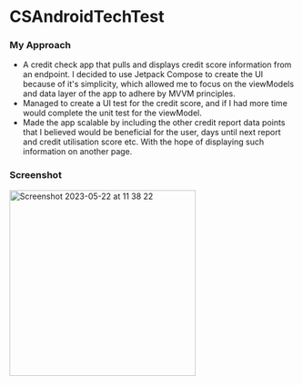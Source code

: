 # CSAndroidTechTest

### My Approach
- A credit check app that pulls and displays credit score information from an endpoint. I decided to use Jetpack Compose to create the UI because of it's simplicity, which allowed me to focus on the viewModels and data layer of the app to adhere by MVVM principles.
- Managed to create a UI test for the credit score, and if I had more time would complete the unit test for the viewModel.
- Made the app scalable by including the other credit report data points that I believed would be beneficial for the user, days until next report and credit utilisation score etc. With the hope of displaying such information on another page.

### Screenshot
<img width="327" alt="Screenshot 2023-05-22 at 11 38 22" src="https://github.com/chukaOkoye/CSAndroidTechTest/assets/107400277/19abda88-fb59-4868-af24-21616e3fbe58">
